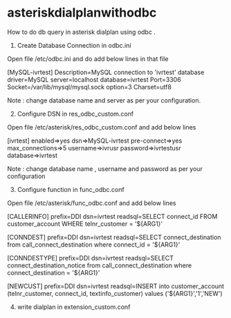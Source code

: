 # asteriskdialplanwithodbc

How to do db query in asterisk dialplan using odbc .

1. Create Database Connection in odbc.ini

Open file /etc/odbc.ini and do add below lines in that file 

[MySQL-ivrtest]
Description=MySQL connection to 'ivrtest' database
driver=MySQL
server=localhost
database=ivrtest
Port=3306
Socket=/var/lib/mysql/mysql.sock
option=3
Charset=utf8

Note : change database name and server as per your configuration.



2. Configure DSN in res_odbc_custom.conf

Open file /etc/asterisk/res_odbc_custom.conf  and add below lines 

[ivrtest]
enabled=>yes
dsn=>MySQL-ivrtest
pre-connect=>yes
max_connections=>5
username=>ivrusr
password=>ivrtestusr
database=>ivrtest

Note : change database name , username and password as per your configuration  






3. Configure function in func_odbc.conf

Open file /etc/asterisk/func_odbc.conf and add below lines


[CALLERINFO]
prefix=DDI
dsn=ivrtest
readsql=SELECT connect_id FROM customer_account WHERE telnr_customer = '${ARG1}'


[CONNDEST]
prefix=DDI
dsn=ivrtest
readsql=SELECT connect_destination from call_connect_destination where connect_id =  '${ARG1}'

[CONNDESTYPE]
prefix=DDI
dsn=ivrtest
readsql=SELECT connect_destination_notice from call_connect_destination where  connect_destination =  '${ARG1}'
 
[NEWCUST]
prefix=DDI
dsn=ivrtest
readsql=INSERT into customer_account (telnr_customer, connect_id, textinfo_customer) values ('${ARG1}','1','NEW')



4. write dialplan in extension_custom.conf 









